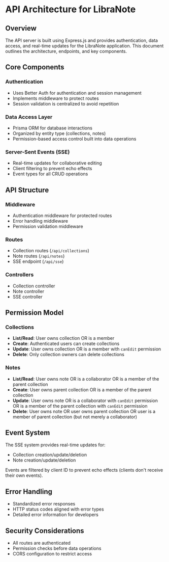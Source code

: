 # API Architecture for LibraNote

## Overview

The API server is built using Express.js and provides authentication, data access, and real-time updates for the LibraNote application. This document outlines the architecture, endpoints, and key components.

## Core Components

### Authentication

- Uses Better Auth for authentication and session management
- Implements middleware to protect routes
- Session validation is centralized to avoid repetition

### Data Access Layer

- Prisma ORM for database interactions
- Organized by entity type (collections, notes)
- Permission-based access control built into data operations

### Server-Sent Events (SSE)

- Real-time updates for collaborative editing
- Client filtering to prevent echo effects
- Event types for all CRUD operations

## API Structure

### Middleware

- Authentication middleware for protected routes
- Error handling middleware
- Permission validation middleware

### Routes

- Collection routes (`/api/collections`)
- Note routes (`/api/notes`)
- SSE endpoint (`/api/sse`)

### Controllers

- Collection controller
- Note controller
- SSE controller

## Permission Model

### Collections

- **List/Read**: User owns collection OR is a member
- **Create**: Authenticated users can create collections
- **Update**: User owns collection OR is a member with `canEdit` permission
- **Delete**: Only collection owners can delete collections

### Notes

- **List/Read**: User owns note OR is a collaborator OR is a member of the parent collection
- **Create**: User owns parent collection OR is a member of the parent collection
- **Update**: User owns note OR is a collaborator with `canEdit` permission OR is a member of the parent collection with `canEdit` permission
- **Delete**: User owns note OR user owns parent collection OR user is a member of parent collection (but not merely a collaborator)

## Event System

The SSE system provides real-time updates for:

- Collection creation/update/deletion
- Note creation/update/deletion

Events are filtered by client ID to prevent echo effects (clients don't receive their own events).

## Error Handling

- Standardized error responses
- HTTP status codes aligned with error types
- Detailed error information for developers

## Security Considerations

- All routes are authenticated
- Permission checks before data operations
- CORS configuration to restrict access
